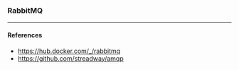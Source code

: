 ### RabbitMQ
---

#### References
- https://hub.docker.com/_/rabbitmq
- https://github.com/streadway/amqp
